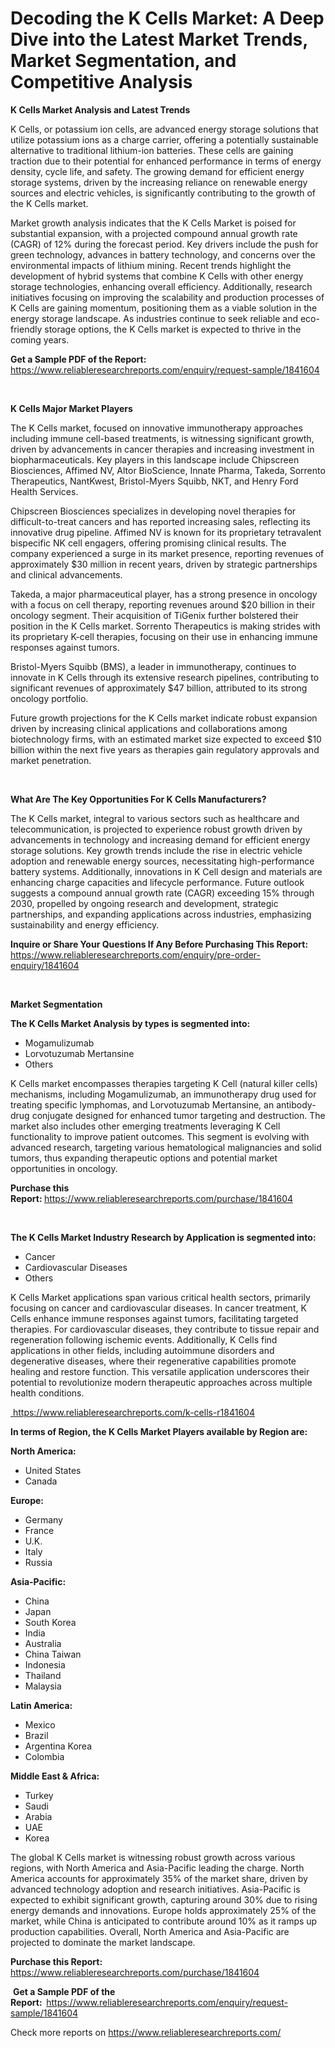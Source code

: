 <p><h1>Decoding the K Cells Market: A Deep Dive into the Latest Market Trends, Market Segmentation, and Competitive Analysis</h1></p><p><strong>K Cells Market Analysis and Latest Trends</strong></p>
<p><p>K Cells, or potassium ion cells, are advanced energy storage solutions that utilize potassium ions as a charge carrier, offering a potentially sustainable alternative to traditional lithium-ion batteries. These cells are gaining traction due to their potential for enhanced performance in terms of energy density, cycle life, and safety. The growing demand for efficient energy storage systems, driven by the increasing reliance on renewable energy sources and electric vehicles, is significantly contributing to the growth of the K Cells market.</p><p>Market growth analysis indicates that the K Cells Market is poised for substantial expansion, with a projected compound annual growth rate (CAGR) of 12% during the forecast period. Key drivers include the push for green technology, advances in battery technology, and concerns over the environmental impacts of lithium mining. Recent trends highlight the development of hybrid systems that combine K Cells with other energy storage technologies, enhancing overall efficiency. Additionally, research initiatives focusing on improving the scalability and production processes of K Cells are gaining momentum, positioning them as a viable solution in the energy storage landscape. As industries continue to seek reliable and eco-friendly storage options, the K Cells market is expected to thrive in the coming years.</p></p>
<p><strong>Get a Sample PDF of the Report:&nbsp;</strong> <a href="https://www.reliableresearchreports.com/enquiry/request-sample/1841604?utm_campaign=2230&utm_medium=2&utm_source=Github&utm_content=ia&utm_term=03032025&utm_id=k-cells">https://www.reliableresearchreports.com/enquiry/request-sample/1841604</a></p>
<p>&nbsp;</p>
<p><strong>K Cells Major Market Players</strong></p>
<p><p>The K Cells market, focused on innovative immunotherapy approaches including immune cell-based treatments, is witnessing significant growth, driven by advancements in cancer therapies and increasing investment in biopharmaceuticals. Key players in this landscape include Chipscreen Biosciences, Affimed NV, Altor BioScience, Innate Pharma, Takeda, Sorrento Therapeutics, NantKwest, Bristol-Myers Squibb, NKT, and Henry Ford Health Services.</p><p>Chipscreen Biosciences specializes in developing novel therapies for difficult-to-treat cancers and has reported increasing sales, reflecting its innovative drug pipeline. Affimed NV is known for its proprietary tetravalent bispecific NK cell engagers, offering promising clinical results. The company experienced a surge in its market presence, reporting revenues of approximately $30 million in recent years, driven by strategic partnerships and clinical advancements.</p><p>Takeda, a major pharmaceutical player, has a strong presence in oncology with a focus on cell therapy, reporting revenues around $20 billion in their oncology segment. Their acquisition of TiGenix further bolstered their position in the K Cells market. Sorrento Therapeutics is making strides with its proprietary K-cell therapies, focusing on their use in enhancing immune responses against tumors.</p><p>Bristol-Myers Squibb (BMS), a leader in immunotherapy, continues to innovate in K Cells through its extensive research pipelines, contributing to significant revenues of approximately $47 billion, attributed to its strong oncology portfolio. </p><p>Future growth projections for the K Cells market indicate robust expansion driven by increasing clinical applications and collaborations among biotechnology firms, with an estimated market size expected to exceed $10 billion within the next five years as therapies gain regulatory approvals and market penetration.</p></p>
<p>&nbsp;</p>
<p><strong>What Are The Key Opportunities For K Cells Manufacturers?</strong></p>
<p><p>The K Cells market, integral to various sectors such as healthcare and telecommunication, is projected to experience robust growth driven by advancements in technology and increasing demand for efficient energy storage solutions. Key growth trends include the rise in electric vehicle adoption and renewable energy sources, necessitating high-performance battery systems. Additionally, innovations in K Cell design and materials are enhancing charge capacities and lifecycle performance. Future outlook suggests a compound annual growth rate (CAGR) exceeding 15% through 2030, propelled by ongoing research and development, strategic partnerships, and expanding applications across industries, emphasizing sustainability and energy efficiency.</p></p>
<p><strong>Inquire or Share Your Questions If Any Before Purchasing This Report:</strong> <a href="https://www.reliableresearchreports.com/enquiry/pre-order-enquiry/1841604?utm_campaign=2230&utm_medium=2&utm_source=Github&utm_content=ia&utm_term=03032025&utm_id=k-cells">https://www.reliableresearchreports.com/enquiry/pre-order-enquiry/1841604</a></p>
<p>&nbsp;</p>
<p><strong>Market Segmentation</strong></p>
<p><strong>The K Cells Market Analysis by types is segmented into:</strong></p>
<p><ul><li>Mogamulizumab</li><li>Lorvotuzumab Mertansine</li><li>Others</li></ul></p>
<p><p>K Cells market encompasses therapies targeting K Cell (natural killer cells) mechanisms, including Mogamulizumab, an immunotherapy drug used for treating specific lymphomas, and Lorvotuzumab Mertansine, an antibody-drug conjugate designed for enhanced tumor targeting and destruction. The market also includes other emerging treatments leveraging K Cell functionality to improve patient outcomes. This segment is evolving with advanced research, targeting various hematological malignancies and solid tumors, thus expanding therapeutic options and potential market opportunities in oncology.</p></p>
<p><strong>Purchase this Report:&nbsp;</strong><a href="https://www.reliableresearchreports.com/purchase/1841604?utm_campaign=2230&utm_medium=2&utm_source=Github&utm_content=ia&utm_term=03032025&utm_id=k-cells">https://www.reliableresearchreports.com/purchase/1841604</a></p>
<p>&nbsp;</p>
<p><strong>The K Cells Market Industry Research by Application is segmented into:</strong></p>
<p><ul><li>Cancer</li><li>Cardiovascular Diseases</li><li>Others</li></ul></p>
<p><p>K Cells Market applications span various critical health sectors, primarily focusing on cancer and cardiovascular diseases. In cancer treatment, K Cells enhance immune responses against tumors, facilitating targeted therapies. For cardiovascular diseases, they contribute to tissue repair and regeneration following ischemic events. Additionally, K Cells find applications in other fields, including autoimmune disorders and degenerative diseases, where their regenerative capabilities promote healing and restore function. This versatile application underscores their potential to revolutionize modern therapeutic approaches across multiple health conditions.</p></p>
<p><a href="https://www.reliableresearchreports.com/k-cells-r1841604?utm_campaign=2230&utm_medium=2&utm_source=Github&utm_content=ia&utm_term=03032025&utm_id=k-cells">&nbsp;https://www.reliableresearchreports.com/k-cells-r1841604</a></p>
<p><strong>In terms of Region, the K Cells Market Players available by Region are:</strong></p>
<p>
    <p> <strong> North America: </strong>
        <ul>
            <li>United States</li>
            <li>Canada</li>
        </ul>
        </p> 
    <p> <strong> Europe: </strong>
        <ul>
            <li>Germany</li>
            <li>France</li>
            <li>U.K.</li>
            <li>Italy</li>
            <li>Russia</li>
        </ul>
        </p> 
    <p> <strong> Asia-Pacific: </strong>
        <ul>
            <li>China</li>
            <li>Japan</li>
            <li>South Korea</li>
            <li>India</li>
            <li>Australia</li>
            <li>China Taiwan</li>
            <li>Indonesia</li>
            <li>Thailand</li>
            <li>Malaysia</li>
        </ul>
        </p> 
    <p> <strong> Latin America: </strong>
        <ul>
            <li>Mexico</li>
            <li>Brazil</li>
            <li>Argentina Korea</li>
            <li>Colombia</li>
        </ul>
        </p> 
    <p> <strong> Middle East & Africa: </strong>
        <ul>
            <li>Turkey</li>
            <li>Saudi</li>
            <li>Arabia</li>
            <li>UAE</li>
            <li>Korea</li>
        </ul>
    </p>
    </p>
<p><p>The global K Cells market is witnessing robust growth across various regions, with North America and Asia-Pacific leading the charge. North America accounts for approximately 35% of the market share, driven by advanced technology adoption and research initiatives. Asia-Pacific is expected to exhibit significant growth, capturing around 30% due to rising energy demands and innovations. Europe holds approximately 25% of the market, while China is anticipated to contribute around 10% as it ramps up production capabilities. Overall, North America and Asia-Pacific are projected to dominate the market landscape.</p></p>
<p><strong>Purchase this Report: </strong><a href="https://www.reliableresearchreports.com/purchase/1841604?utm_campaign=2230&utm_medium=2&utm_source=Github&utm_content=ia&utm_term=03032025&utm_id=k-cells">https://www.reliableresearchreports.com/purchase/1841604</a></p>
<p>&nbsp;<strong>Get a Sample PDF of the Report:&nbsp;&nbsp;</strong><a href="https://www.reliableresearchreports.com/enquiry/request-sample/1841604?utm_campaign=2230&utm_medium=2&utm_source=Github&utm_content=ia&utm_term=03032025&utm_id=k-cells">https://www.reliableresearchreports.com/enquiry/request-sample/1841604</a></p>
<p><strong></strong></p>
<p>Check more reports on <a href="https://www.reliableresearchreports.com/?utm_campaign=2230&utm_medium=2&utm_source=Github&utm_content=ia&utm_term=03032025&utm_id=k-cells">https://www.reliableresearchreports.com/</a></p>